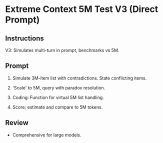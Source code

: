 
# Extreme Context 5M Test V3 (Direct Prompt)

## Instructions
V3: Simulates multi-turn in prompt, benchmarks vs 5M.

## Prompt

1. Simulate 3M-item list with contradictions. State conflicting items.

2. 'Scale' to 5M, query with paradox resolution.

3. Coding: Function for virtual 5M list handling.

4. Score; estimate and compare to 5M tokens.

## Review
- Comprehensive for large models. 